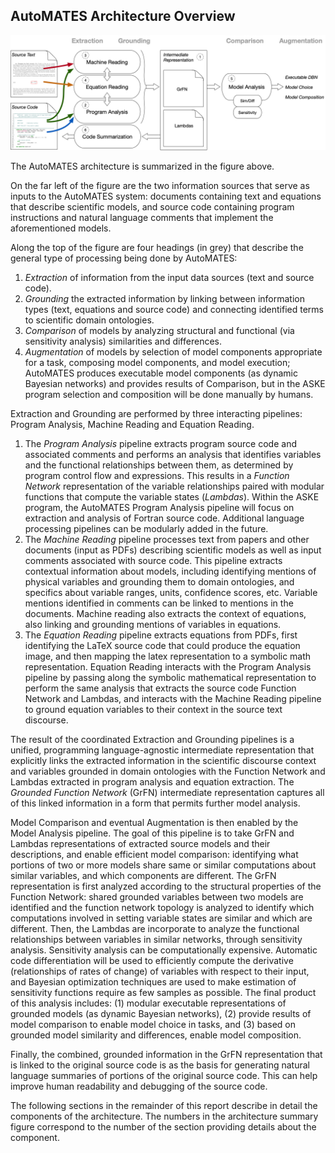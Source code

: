## AutoMATES Architecture Overview

![](figs/20181129_architecture_numbered.png)

The AutoMATES architecture is summarized in the figure above.

On the far left of the figure are the two information sources that serve
as inputs to the AutoMATES system: documents containing text and
equations that describe scientific models, and source code containing
program instructions and natural language comments that implement the
aforementioned models.

Along the top of the figure are four headings (in grey) that describe
the general type of processing being done by AutoMATES:

1. *Extraction* of information from the input data sources (text and
   source code).
2. *Grounding* the extracted information by linking between information
   types (text, equations and source code) and connecting identified
   terms to scientific domain ontologies.
3. *Comparison* of models by analyzing structural and functional
   (via sensitivity analysis) similarities and differences.
4. *Augmentation* of models by selection of model components appropriate
   for a task, composing model components, and model execution;
   AutoMATES produces executable model components (as dynamic Bayesian
   networks) and provides results of Comparison, but in the ASKE program
   selection and composition will be done manually by humans.

Extraction and Grounding are performed by three interacting pipelines:
Program Analysis, Machine Reading and Equation Reading. 
1. The *Program Analysis* pipeline extracts program source code and
   associated comments and performs an analysis that identifies
   variables and the functional relationships between them, as
   determined by program control flow and expressions. This results in a
   *Function Network* representation of the variable relationships
   paired with modular functions that compute the variable states
   (*Lambdas*). Within the ASKE program, the AutoMATES Program Analysis
   pipeline will focus on extraction and analysis of Fortran source
   code. Additional language processing pipelines can be modularly added
   in the future.
2. The *Machine Reading* pipeline processes text from papers and other
   documents (input as PDFs) describing scientific models as well as
   input comments associated with source code. This pipeline extracts
   contextual information about models, including identifying
   mentions of physical variables and grounding them to domain
   ontologies, and specifics about variable ranges, units, confidence
   scores, etc. Variable mentions identified in comments can be linked
   to mentions in the documents. Machine reading also extracts the
   context of equations, also linking and grounding mentions of
   variables in equations. 
3. The *Equation Reading* pipeline extracts equations from PDFs, first
   identifying the LaTeX source code that could produce the equation
   image, and then mapping the latex representation to a symbolic math
   representation. Equation Reading interacts with the Program Analysis
   pipeline by passing along the symbolic mathematical representation to
   perform the same analysis that extracts the source code Function
   Network and Lambdas, and interacts with the Machine Reading pipeline
   to ground equation variables to their context in the source text
   discourse.

The result of the coordinated Extraction and Grounding pipelines is a
unified, programming language-agnostic intermediate representation that
explicitly links the extracted information in the scientific discourse
context and variables grounded in domain ontologies with the Function
Network and Lambdas extracted in program analysis and equation
extraction.  The *Grounded Function Network* (GrFN) intermediate
representation captures all of this linked information in a form that
permits further model analysis.

Model Comparison and eventual Augmentation is then enabled by the Model
Analysis pipeline. The goal of this pipeline is to take GrFN and Lambdas
representations of extracted source models and their descriptions, and
enable efficient model comparison: identifying what portions of two or
more models share same or similar computations about similar variables,
and which components are different. The GrFN representation is first
analyzed according to the structural properties of the Function Network:
shared grounded variables between two models are identified and the
function network topology is analyzed to identify which computations
involved in setting variable states are similar and which are different.
Then, the Lambdas are incorporate to analyze the functional
relationships between variables in similar networks, through sensitivity
analysis. Sensitivity analysis can be computationally expensive.
Automatic code differentiation will be used to efficiently compute the
derivative (relationships of rates of change) of variables with respect
to their input, and Bayesian optimization techniques are used to make
estimation of sensitivity functions require as few samples as possible.
The final product of this analysis includes: (1) modular executable
representations of grounded models (as dynamic Bayesian networks), (2)
provide results of model comparison to enable model choice in tasks, and
(3) based on grounded model similarity and differences, enable model
composition.

Finally, the combined, grounded information in the GrFN representation
that is linked to the original source code is as the basis for
generating natural language summaries of portions of the original source
code. This can help improve human readability and debugging of the
source code.

The following sections in the remainder of this report describe in
detail the components of the architecture.  The numbers in the
architecture summary figure correspond to the number of the section
providing details about the component.
